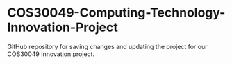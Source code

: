 # COS30049-Computing-Technology-Innovation-Project
GitHub repository for saving changes and updating the project for our COS30049 Innovation project.

